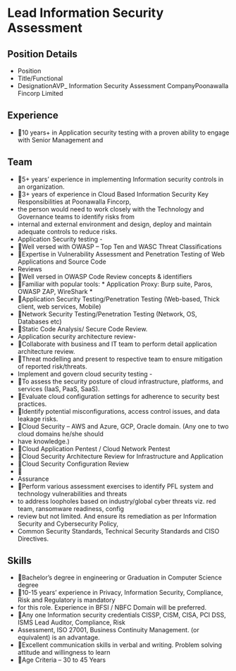 # Lead Information Security Assessment

## Position Details

* Position
* Title/Functional
* DesignationAVP_ Information Security Assessment CompanyPoonawalla Fincorp Limited

## Experience

* 10 years+ in Application security testing with a proven ability to engage with Senior Management and

## Team

* 5+ years’ experience in implementing Information security controls in an organization.
* 3+ years of experience in Cloud Based Information Security Key Responsibilities at Poonawalla Fincorp,
* the person would need to work closely with the Technology and Governance teams to identify risks from
* internal and external environment and design, deploy and maintain adequate controls to reduce risks.
* Application Security testing -
* Well versed with OWASP – Top Ten and WASC Threat Classifications
* Expertise in Vulnerability Assessment and Penetration Testing of Web Applications and Source Code
* Reviews
* Well versed in OWASP Code Review concepts & identifiers
* Familiar with popular tools: * Application Proxy: Burp suite, Paros, OWASP ZAP, WireShark *
* Application Security Testing/Penetration Testing (Web-based, Thick client, web services, Mobile)
* Network Security Testing/Penetration Testing (Network, OS, Databases etc)
* Static Code Analysis/ Secure Code Review.
* Application security architecture review-
* Collaborate with business and IT team to perform detail application architecture review.
* Threat modelling and present to respective team to ensure mitigation of reported risk/threats.
* Implement and govern cloud security testing -
* To assess the security posture of cloud infrastructure, platforms, and services (IaaS, PaaS, SaaS).
* Evaluate cloud configuration settings for adherence to security best practices.
* Identify potential misconfigurations, access control issues, and data leakage risks.
* Cloud Security – AWS and Azure, GCP, Oracle domain. (Any one to two cloud domains he/she should
* have knowledge.)
* Cloud Application Pentest / Cloud Network Pentest
* Cloud Security Architecture Review for Infrastructure and Application
* Cloud Security Configuration Review
* 
* Assurance
* Perform various assessment exercises to identify PFL system and technology vulnerabilities and threats
* to address loopholes based on industry/global cyber threats viz. red team, ransomware readiness, config
* review but not limited.  And ensure its remediation as per Information Security and Cybersecurity Policy,
* Common Security Standards, Technical Security Standards and CISO Directives.

## Skills

* Bachelor’s degree in engineering or Graduation in Computer Science degree
* 10-15 years’ experience in Privacy, Information Security, Compliance, Risk and Regulatory is mandatory
* for this role. Experience in BFSI / NBFC Domain will be preferred.
* Any one Information security credentials CISSP, CISM, CISA, PCI DSS, ISMS Lead Auditor, Compliance, Risk
* Assessment, ISO 27001, Business Continuity Management. (or equivalent) is an advantage.
* Excellent communication skills in verbal and writing. Problem solving attitude and willingness to learn
* Age Criteria –  30 to 45 Years
